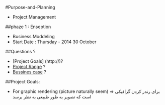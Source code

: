 #Purpose-and-Planning
* Project Management

##phaze 1 : Enseption
* Business Moddeling
* Start Date : Thursday - 2014 30 October

##Questions ؟
* [Project Goals] (http://)?
* [Project Range](http://)  ?
* [Bussines case](http://) ?

##Project Goals:
* For graphic rendering (picture naturally seem)  => برای رندر کردن گرافیکی است که تصویر به طور طبیعی به نظر برسد 


